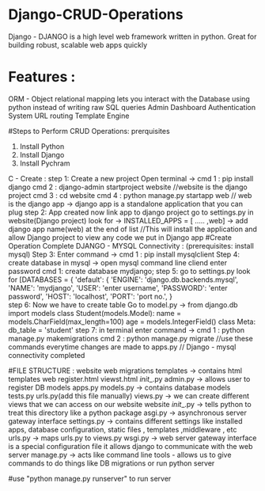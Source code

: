 # Django-CRUD-Operations
Django - DJANGO is a high level web framework written in python.
Great for building robust, scalable web apps quickly
# Features :
ORM - Object relational mapping lets you interact with the Database using python instead of writing raw SQL queries
Admin Dashboard
Authentication System
URL routing
Template Engine

#Steps to Perform CRUD Operations:
prerquisites

1. Install Python
2. Install Django
3. Install Pychram

C - Create :
step 1: Create a new project
        Open terminal -> cmd 1 : pip install django
                         cmd 2 : django-admin startproject website
                         //website is the django project
                         cmd 3 : cd website
                         cmd 4 : python manage.py startapp web
                         // web is the django app -> django app is a standalone application that you can plug 
step 2: App created now link app to django project 
        go to settings.py in website(Django project)
        look for -> INSTALLED_APPS = [ ..... ,web] -> add django app name(web) at the end of list
        //This will install the application and allow Django project to view any code we put in Django app
#Create Operation Complete
DJANGO - MYSQL Connectivity : (prerequisites: install mysql)
Step 3: Enter command -> cmd 1 : pip install mysqlclient
Step 4: create database in mysql -> open mysql command line cliend 
                                    enter password
                                    cmd 1: create database mydjango;
step 5: go to settings.py 
        look for  [DATABASES = {
                                  'default': {
                                      'ENGINE': 'django.db.backends.mysql',
                                      'NAME': 'mydjango',
                                      'USER': 'enter username',
                                      'PASSWORD': 'enter password',
                                      'HOST': 'localhost',
                                      'PORT': 'port no.',
                                  }        
step 6: Now we have to create table 
        Go to model.py -> from django.db import models
                            class Student(models.Model):
                                name = models.CharField(max_length=100)
                                age = models.IntegerField()
                                class Meta:
                                    db_table = 'student'
step 7: in terminal enter command -> cmd 1 : python manage.py makemigrations
                                     cmd 2 : python manage.py migrate
                                     //use these commands everytime changes are made to apps.py
// Django - mysql connectivity completed

#FILE STRUCTURE :
website
  web
    migrations 
    templates -> contains html templates
      web
        register.html
        viewst.html
      _init__.py
      admin.py -> allows user to register DB models
      apps.py 
      models.py -> contains database models
      tests.py
      urls.py(add this file manually)
      views.py -> we can create different views that we can access on our website
    website
      _init__.py -> tells python to treat this directory like a python package
      asgi.py -> asynchronous server gateway interface
      settings.py -> contains different settings like installed apps, database configuration,                          static files , templates ,middleware , etc
      urls.py -> maps urls.py to views.py
      wsgi.py -> web server gateway interface is a special configuration file it allows django                    to communicate with the web server
    manage.py -> acts like command line tools - allows us to give commands to do things like DB                   migrations or run python server

#use "python manage.py runserver" to run server
      

        
        

